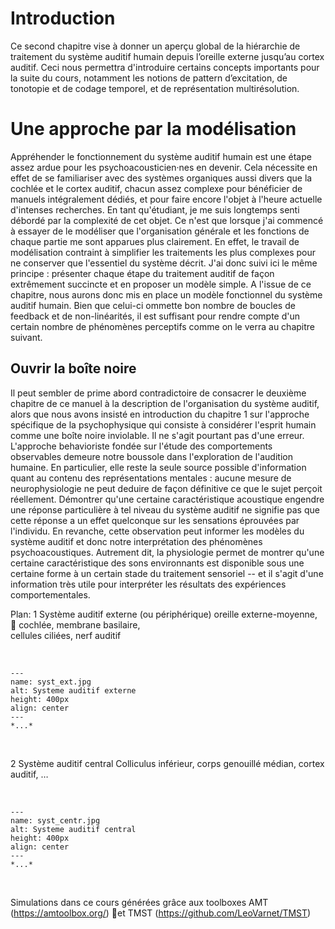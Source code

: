 
# Introduction

Ce second chapitre vise à donner un aperçu global de la hiérarchie de traitement du système auditif humain depuis l’oreille externe jusqu’au cortex auditif. Ceci nous permettra d'introduire certains concepts importants pour la suite du cours, notamment les notions de pattern d’excitation, de tonotopie et de codage temporel, et de représentation multirésolution.

# Une approche par la modélisation 

Appréhender le fonctionnement du système auditif humain est une étape assez ardue pour les psychoacousticien·nes en devenir. Cela nécessite en effet de se familiariser avec des systèmes organiques aussi divers que la cochlée et le cortex auditif, chacun assez complexe pour bénéficier de manuels intégralement dédiés, et pour faire encore l'objet à l'heure actuelle d'intenses recherches. En tant qu'étudiant, je me suis longtemps senti débordé par la complexité de cet objet. Ce n'est que lorsque j'ai commencé à essayer de le modéliser que l'organisation générale et les fonctions de chaque partie me sont apparues plus clairement. En effet, le travail de modélisation contraint à simplifier les traitements les plus complexes pour ne conserver que l'essentiel du système décrit. J'ai donc suivi ici le même principe : présenter chaque étape du traitement auditif de façon extrêmement succincte et en proposer un modèle simple. A l'issue de ce chapitre, nous aurons donc mis en place un modèle fonctionnel du système auditif humain. Bien que celui-ci ommette bon nombre de boucles de feedback et de non-linéarités, il est suffisant pour rendre compte d'un certain nombre de phénomènes perceptifs comme on le verra au chapitre suivant.

## Ouvrir la boîte noire

Il peut sembler de prime abord contradictoire de consacrer le deuxième chapitre de ce manuel à la description de l'organisation du système auditif, alors que nous avons insisté en introduction du chapitre 1 sur l'approche spécifique de la psychophysique qui consiste à considérer l'esprit humain comme une boîte noire inviolable. Il ne s'agit pourtant pas d'une erreur. L'approche behavioriste fondée sur l'étude des comportements observables demeure notre boussole dans l'exploration de l'audition humaine. En particulier, elle reste la seule source possible d'information quant au contenu des représentations mentales : aucune mesure de neurophysiologie ne peut deduire de façon définitive ce que le sujet perçoit réellement. Démontrer qu'une certaine caractéristique acoustique engendre une réponse particulière à tel niveau du système auditif ne signifie pas que cette réponse a un effet quelconque sur les sensations éprouvées par l'individu. En revanche, cette observation peut informer les modèles du système auditif et donc notre interprétation des phénomènes psychoacoustiques. Autrement dit, la physiologie permet de montrer qu'une certaine caractéristique des sons environnants est disponible sous une certaine forme à un certain stade du traitement sensoriel -- et il s'agit d'une information très utile pour interpréter les résultats des expériences comportementales.

Plan:
1 Système auditif externe
	(ou périphérique)
	       oreille externe-moyenne,                       cochlée, membrane basilaire, 	
	                   cellules ciliées, nerf auditif


<br /> 

```{figure} syst_ext.jpg
---
name: syst_ext.jpg
alt: Systeme auditif externe
height: 400px
align: center
---
*...*
```

<br />

2 Système auditif central
Colliculus inférieur, 
         corps genouillé médian,
                 cortex auditif, …

<br /> 

```{figure} syst_centr.jpg
---
name: syst_centr.jpg
alt: Systeme auditif central
height: 400px
align: center
---
*...*
```

<br />

Simulations dans ce cours générées grâce aux toolboxes AMT (https://amtoolbox.org/) et TMST (https://github.com/LeoVarnet/TMST)


